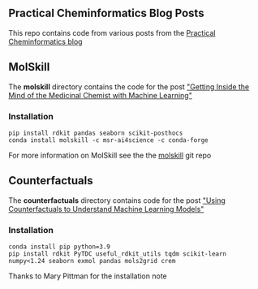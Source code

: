 ## Practical Cheminformatics Blog Posts

This repo contains code from various posts from the [Practical Cheminformatics blog](https://practicalcheminformatics.blogspot.com)

## MolSkill

The **molskill** directory contains the code for the post ["Getting Inside the Mind of the Medicinal Chemist with Machine Learning"](https://practicalcheminformatics.blogspot.com/2023/04/getting-inside-mind-of-medicinal.html)
### Installation
```
pip install rdkit pandas seaborn scikit-posthocs
conda install molskill -c msr-ai4science -c conda-forge
```
For more information on MolSkill see the the [molskill](https://github.com/microsoft/molskill) git repo

## Counterfactuals

The **counterfactuals** directory contains code for the post ["Using Counterfactuals to Understand Machine Learning Models"](https://practicalcheminformatics.blogspot.com/2023/05/using-counterfactuals-to-understand.html)
### Installation
```
conda install pip python=3.9
pip install rdkit PyTDC useful_rdkit_utils tqdm scikit-learn numpy<1.24 seaborn exmol pandas mols2grid crem
```
Thanks to Mary Pittman for the installation note




